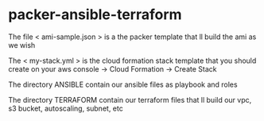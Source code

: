 # packer-ansible-terraform

The file < ami-sample.json > is a the packer template that ll build the ami as we wish

The < my-stack.yml > is the cloud formation stack template that you should create on your aws console -> Cloud Formation -> Create Stack

The directory ANSIBLE contain our ansible files as playbook and roles

The directory TERRAFORM contain our terraform files that ll build our vpc, s3 bucket, autoscaling, subnet, etc
